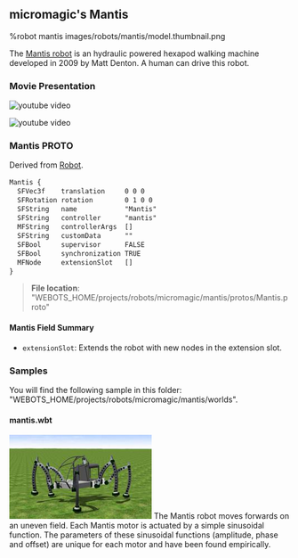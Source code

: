 ## micromagic's Mantis

%robot mantis images/robots/mantis/model.thumbnail.png

The [Mantis robot](http://www.mantisrobot.com/) is an hydraulic powered hexapod walking machine developed in 2009 by Matt Denton.
A human can drive this robot.

### Movie Presentation

![youtube video](https://www.youtube.com/watch?v=ciSyJ4TUwmw)

![youtube video](https://www.youtube.com/watch?v=bgQuY2mFCvo)

### Mantis PROTO

Derived from [Robot](../reference/robot.md).

```
Mantis {
  SFVec3f    translation     0 0 0
  SFRotation rotation        0 1 0 0
  SFString   name            "Mantis"
  SFString   controller      "mantis"
  MFString   controllerArgs  []
  SFString   customData      ""
  SFBool     supervisor      FALSE
  SFBool     synchronization TRUE
  MFNode     extensionSlot   []
}
```

> **File location**: "WEBOTS\_HOME/projects/robots/micromagic/mantis/protos/Mantis.proto"

#### Mantis Field Summary

- `extensionSlot`: Extends the robot with new nodes in the extension slot.

### Samples

You will find the following sample in this folder: "WEBOTS\_HOME/projects/robots/micromagic/mantis/worlds".

#### mantis.wbt

![mantis.wbt.png](images/robots/mantis/mantis.wbt.thumbnail.jpg) The Mantis robot moves forwards on an uneven field.
Each Mantis motor is actuated by a simple sinusoidal function.
The parameters of these sinusoidal functions (amplitude, phase and offset) are unique for each motor and have been found empirically.
